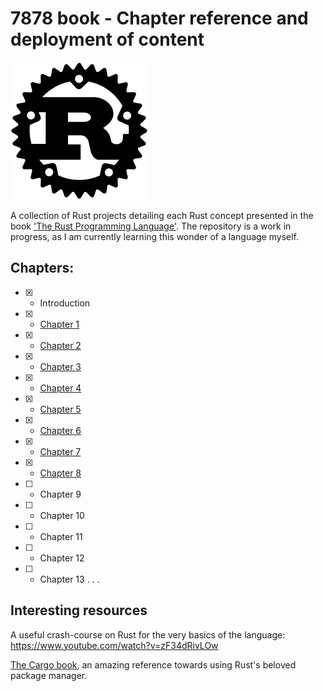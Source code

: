# 7878 book - Chapter reference and deployment of content
![](ref.png)

A collection of Rust projects detailing each Rust concept presented in the book ['The Rust Programming Language'](https://doc.rust-lang.org/book/title-page.html). The repository is a work in progress, as I am currently learning this wonder of a language myself.
## Chapters:
- [X] - Introduction
- [X] - [Chapter 1](https://doc.rust-lang.org/book/ch01-00-getting-started.html)
- [X] - [Chapter 2](https://doc.rust-lang.org/book/ch02-00-guessing-game-tutorial.html)
- [X] - [Chapter 3](https://doc.rust-lang.org/book/ch03-00-common-programming-concepts.html)
- [X] - [Chapter 4](https://doc.rust-lang.org/book/ch04-00-understanding-ownership.html)
- [X] - [Chapter 5](https://doc.rust-lang.org/book/ch05-00-structs.html)
- [X] - [Chapter 6](https://doc.rust-lang.org/book/ch05-00-structs.html)
- [X] - [Chapter 7](https://doc.rust-lang.org/book/ch07-00-managing-growing-projects-with-packages-crates-and-modules.html)
- [X] - [Chapter 8](https://doc.rust-lang.org/book/ch08-00-common-collections.html)
- [ ] - Chapter 9
- [ ] - Chapter 10
- [ ] - Chapter 11
- [ ] - Chapter 12
- [ ] - Chapter 13
.
.
.

## Interesting resources
A useful crash-course on Rust for the very basics of the language:
https://www.youtube.com/watch?v=zF34dRivLOw

[The Cargo book](https://doc.rust-lang.org/cargo/), an amazing reference towards using Rust's beloved package manager.

